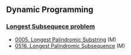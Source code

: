 ## Dynamic Programming
### [Longest Subsequece problem](/Longest-Subsequece-Problem)
- [0005. Longest Palindromic Substring](Solutions/0005.LongestPalindromicSubstring.py) (M)
- [0516. Longest Palindromic Subsequence](Solutions/0516.LongestPalindromicSubsequence.py) (M)
